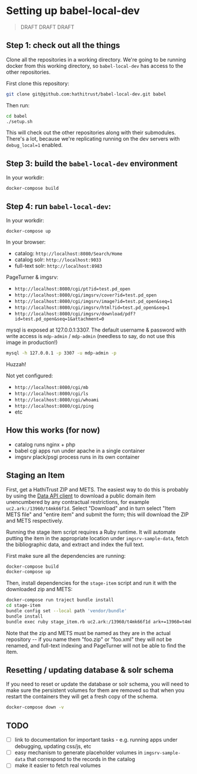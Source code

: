 # Setting up babel-local-dev

> DRAFT DRAFT DRAFT

## Step 1: check out all the things

Clone all the repositories in a working directory.
We're going to be running docker from this working directory,
so `babel-local-dev` has access to the other repositories.

First clone this repository:
```bash
git clone git@github.com:hathitrust/babel-local-dev.git babel
```

Then run:

```bash
cd babel
./setup.sh
```

This will check out the other repositories along with their submodules.
There's a lot, because we're replicating running on the dev servers with
`debug_local=1` enabled.

## Step 3: build the `babel-local-dev` environment

In your workdir:

```
docker-compose build
```

## Step 4: run `babel-local-dev`:

In your workdir:

```
docker-compose up
```

In your browser:

* catalog: `http://localhost:8080/Search/Home`
* catalog solr: `http://localhost:9033`
* full-text solr: `http://localhost:8983`

PageTurner & imgsrv:

* `http://localhost:8080/cgi/pt?id=test.pd_open`
* `http://localhost:8080/cgi/imgsrv/cover?id=test.pd_open`
* `http://localhost:8080/cgi/imgsrv/image?id=test.pd_open&seq=1`
* `http://localhost:8080/cgi/imgsrv/html?id=test.pd_open&seq=1`
* `http://localhost:8080/cgi/imgsrv/download/pdf?id=test.pd_open&seq=1&attachment=0`

mysql is exposed at 127.0.0.1:3307. The default username & password with write
access is `mdp-admin` / `mdp-admin` (needless to say, do not use this image in
production!)

```bash
mysql -h 127.0.0.1 -p 3307 -u mdp-admin -p
```
Huzzah!

Not yet configured:
* `http://localhost:8080/cgi/mb`
* `http://localhost:8080/cgi/ls`
* `http://localhost:8080/cgi/whoami`
* `http://localhost:8080/cgi/ping`
* etc

## How this works (for now)

* catalog runs nginx + php
* babel cgi apps run under apache in a single container
* imgsrv plack/psgi process runs in its own container

## Staging an Item

First, get a HathiTrust ZIP and METS. The easiest way to do this is probably by
using the [Data API client](https://babel.hathitrust.org/cgi/htdc) to download
a public domain item unencumbered by any contractual restrictions, for example
`uc2.ark:/13960/t4mk66f1d`. Select "Download" and in turn select "Item METS
file" and "entire item" and submit the form; this will download the ZIP and
METS respectively.

Running the stage item script requires a Ruby runtime. It will automate putting
the item in the appropriate location under `imgsrv-sample-data`, fetch the
bibliographic data, and extract and index the full text.

First make sure all the dependencies are running:

```bash
docker-compose build
docker-compose up
```

Then, install dependencies for the `stage-item` script and run it with the
downloaded zip and METS:

```bash
docker-compose run traject bundle install
cd stage-item
bundle config set --local path 'vendor/bundle'
bundle install
bundle exec ruby stage_item.rb uc2.ark:/13960/t4mk66f1d ark+=13960=t4mk66f1d.zip ark+=13960=t4mk66f1d.mets.xml
```

Note that the zip and METS must be named as they are in the actual
repository -- if you name them "foo.zip" or "foo.xml" they will not be renamed,
and full-text indexing and PageTurner will not be able to find the item.

## Resetting / updating database & solr schema

If you need to reset or update the database or solr schema, you will need to
make sure the persistent volumes for them are removed so that when you restart
the containers they will get a fresh copy of the schema.

```bash
docker-compose down -v
```

## TODO

- [ ] link to documentation for important tasks - e.g. running apps under debugging, updating css/js, etc
- [ ] easy mechanism to generate placeholder volumes in `imgsrv-sample-data` that correspond to the records in the catalog
- [ ] make it easier to fetch real volumes

